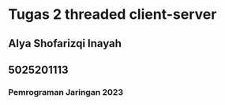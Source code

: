 # Tugas 2 threaded client-server
## Alya Shofarizqi Inayah
## 5025201113
### Pemrograman Jaringan 2023
